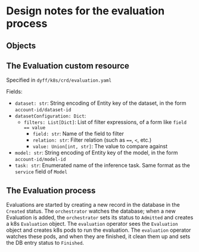# Design notes for the evaluation process

## Objects

## The Evaluation custom resource

Specified in `dyff/k8s/crd/evaluation.yaml`

Fields:

- `dataset: str`: String encoding of Entity key of the dataset, in the form `account-id/dataset-id`
- `datasetConfiguration: Dict`:
  - `filters: List[Dict]`: List of filter expressions, of a form like `field == value`
    - `field: str`: Name of the field to filter
    - `relation: str`: Filter relation (such as `==`, `<`, etc.)
    - `value: Union[int, str]`: The value to compare against
- `model: str`: String encoding of Entity key of the model, in the form `account-id/model-id`
- `task: str`: Enumerated name of the inference task. Same format as the `service` field of `Model`

## The Evaluation process

Evaluations are started by creating a new record in the database in the `Created` status. The `orchestrator` watches the database; when a new Evaluation is added, the `orchestrator` sets its status to `Admitted` and creates a k8s `Evaluation` object. The `evaluation` operator sees the `Evaluation` object and creates k8s pods to run the evaluation. The `evaluation` operator watches these pods, and when they are finished, it clean them up and sets the DB entry status to `Finished`.
